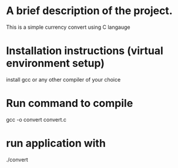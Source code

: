 # A brief description of the project.
This is a simple currency convert using C langauge

# Installation instructions (virtual environment setup)
install gcc or any other compiler of your choice
# Run command to compile
gcc -o convert convert.c
# run application with
./convert

